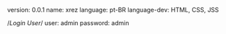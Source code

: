 version: 0.0.1
name: xrez 
language: pt-BR
language-dev: HTML, CSS, JSS

/*Login User*/
user: admin
password: admin